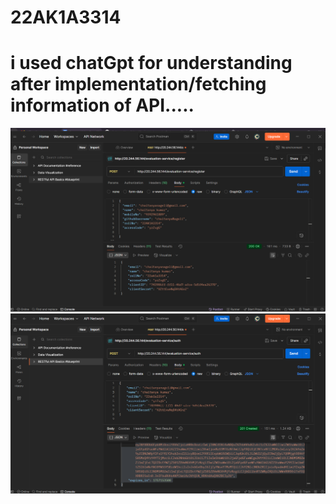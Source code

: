 # 22AK1A3314
# i used chatGpt for understanding after implementation/fetching information  of API.....
![image alt](https://github.com/chaitanyaNageli/22AK1A3314/blob/f3150d87058097e9b7720355533ef88de283e913/register.png)
![image alt](https://github.com/chaitanyaNageli/22AK1A3314/blob/e7367bbdd7b8d58994688bbc2a5732f884a814b9/authentication.png)
